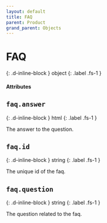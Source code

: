 ```yaml
---
layout: default
title: FAQ
parent: Product
grand_parent: Objects
---
```


# FAQ
{: .d-inline-block }
object
{: .label .fs-1 }

#### Attributes

## `faq.answer`
{: .d-inline-block }
html
{: .label .fs-1 }

The answer to the question.

## `faq.id`
{: .d-inline-block }
string
{: .label .fs-1 }

The unique id of the faq.

## `faq.question`
{: .d-inline-block }
string
{: .label .fs-1 }

The question related to the faq.
